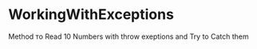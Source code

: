 WorkingWithExceptions
=====================

Method тo Read 10 Numbers with throw exeptions and Try to Catch them
